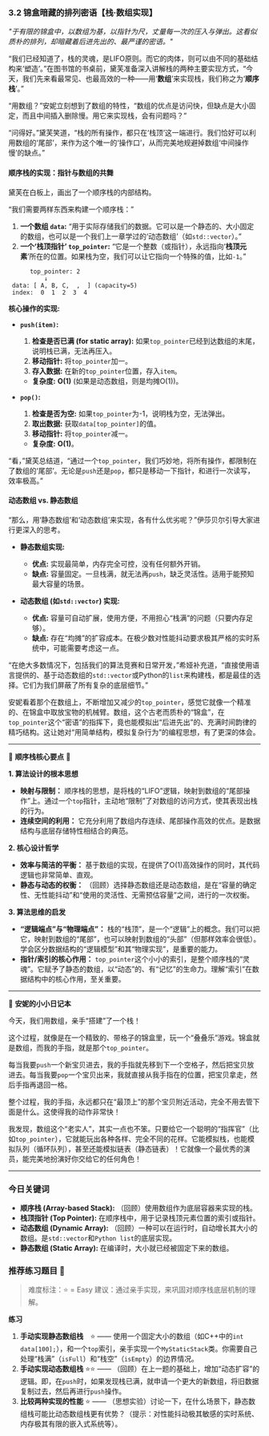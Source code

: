 ### **3.2 锦盒暗藏的排列密语【栈·数组实现】**

*"于有限的锦盒中，以数组为基，以指针为尺，丈量每一次的压入与弹出。这看似质朴的排列，却暗藏着后进先出的、最严谨的密语。"*

“我们已经知道了，栈的灵魂，是LIFO原则。而它的肉体，则可以由不同的基础结构来‘塑造’。”在图书馆的书桌前，黛芙准备深入讲解栈的两种主要实现方式，“今天，我们先来看最常见、也最高效的一种——用‘**数组**’来实现栈，我们称之为‘**顺序栈**’。”

“用数组？”安妮立刻想到了数组的特性，“数组的优点是访问快，但缺点是大小固定，而且中间插入删除慢。用它来实现栈，会有问题吗？”

“问得好。”黛芙笑道，“栈的所有操作，都只在‘栈顶’这一端进行。我们恰好可以利用数组的‘尾部’，来作为这个唯一的‘操作口’，从而完美地规避掉数组‘中间操作慢’的缺点。”

#### **顺序栈的实现：指针与数组的共舞**

黛芙在白板上，画出了一个顺序栈的内部结构。

“我们需要两样东西来构建一个顺序栈：”

1.  **一个数组 `data`:** “用于实际存储我们的数据。它可以是一个静态的、大小固定的数组，也可以是一个我们上一章学过的‘动态数组’（如`std::vector`）。”
2.  **一个‘栈顶指针’ `top_pointer`:** “它是一个整数（或指针），永远指向‘**栈顶元素**’所在的位置。如果栈为空，我们可以让它指向一个特殊的值，比如`-1`。”

```ascii
      top_pointer: 2
          ↓
 data: [ A, B, C,  ,  ] (capacity=5)
 index:  0  1  2  3  4
```

**核心操作的实现:**

-   **`push(item)`:**
    1.  **检查是否已满 (for static array):** 如果`top_pointer`已经到达数组的末尾，说明栈已满，无法再压入。
    2.  **移动指针:** 将`top_pointer`加一。
    3.  **存入数据:** 在新的`top_pointer`位置，存入`item`。
    -   **复杂度:** **O(1)** (如果是动态数组，则是均摊O(1))。

-   **`pop()`:**
    1.  **检查是否为空:** 如果`top_pointer`为-1，说明栈为空，无法弹出。
    2.  **取出数据:** 获取`data[top_pointer]`的值。
    3.  **移动指针:** 将`top_pointer`减一。
    -   **复杂度:** **O(1)**。

“看，”黛芙总结道，“通过一个`top_pointer`，我们巧妙地，将所有操作，都限制在了数组的‘尾部’。无论是`push`还是`pop`，都只是移动一下指针，和进行一次读写，效率极高。”

#### **动态数组 vs. 静态数组**

“那么，用‘静态数组’和‘动态数组’来实现，各有什么优劣呢？”伊莎贝尔引导大家进行更深入的思考。

-   **静态数组实现:**
    -   **优点:** 实现最简单，内存完全可控，没有任何额外开销。
    -   **缺点:** 容量固定。一旦栈满，就无法再`push`，缺乏灵活性。适用于能预知最大容量的场景。

-   **动态数组 (如`std::vector`) 实现:**
    -   **优点:** 容量可自动扩展，使用方便，不用担心“栈满”的问题（只要内存足够）。
    -   **缺点:** 存在“均摊”的扩容成本。在极少数对性能抖动要求极其严格的实时系统中，可能需要考虑这一点。

“在绝大多数情况下，包括我们的算法竞赛和日常开发，”希娅补充道，“直接使用语言提供的、基于动态数组的`std::vector`或Python的`list`来构建栈，都是最佳的选择。它们为我们屏蔽了所有复杂的底层细节。”

安妮看着那个在数组上，不断增加又减少的`top_pointer`，感觉它就像一个精准的、在锦盒中取放宝物的机械臂。数组，这个古老而质朴的“锦盒”，在`top_pointer`这个“密语”的指挥下，竟也能模拟出“后进先出”的、充满时间韵律的精巧结构。这让她对“用简单结构，模拟复杂行为”的编程思想，有了更深的体会。

---

🌸 **顺序栈核心要点** 🌸

**1. 算法设计的根本思想**
- **映射与限制：** 顺序栈的思想，是将栈的“LIFO”逻辑，映射到数组的“尾部操作”上。通过一个`top`指针，主动地“限制”了对数组的访问方式，使其表现出栈的行为。
- **连续空间的利用：** 它充分利用了数组内存连续、尾部操作高效的优点。是数据结构与底层存储特性相结合的典范。

**2. 核心设计哲学**
- **效率与简洁的平衡：** 基于数组的实现，在提供了O(1)高效操作的同时，其代码逻辑也非常简单、直观。
- **静态与动态的权衡：** （回顾）选择静态数组还是动态数组，是在“容量的确定性、无性能抖动”和“使用的灵活性、无需预估容量”之间，进行的一次权衡。

**3. 算法思维的启发**
- **“逻辑端点”与“物理端点”：** 栈的“栈顶”，是一个“逻辑”上的概念。我们可以把它，映射到数组的“尾部”，也可以映射到数组的“头部”（但那样效率会很低）。学会区分数据结构的“逻辑模型”和其“物理实现”，是重要的能力。
- **指针/索引的核心作用：** `top_pointer`这个小小的索引，是整个顺序栈的“灵魂”。它赋予了静态的数组，以“动态”的、有“记忆”的生命力。理解“索引”在数据结构中的核心作用，至关重要。

---

🎀 **安妮的小小日记本**

今天，我们用数组，亲手“搭建”了一个栈！

这个过程，就像是在一个精致的、带格子的锦盒里，玩一个“叠叠乐”游戏。锦盒就是数组，而我的手指，就是那个`top_pointer`。

每当我要`push`一个新宝贝进去，我的手指就先移到下一个空格子，然后把宝贝放进去。每当我要`pop`一个宝贝出来，我就直接从我手指在的位置，把宝贝拿走，然后手指再退回一格。

整个过程，我的手指，永远都只在“最顶上”的那个宝贝附近活动，完全不用去管下面是什么。这使得我的动作非常快！

我发现，数组这个“老实人”，其实一点也不笨。只要给它一个聪明的“指挥官”（比如`top_pointer`），它就能玩出各种各样、完全不同的花样。它能模拟栈，也能模拟队列（循环队列），甚至还能模拟链表（静态链表）！它就像一个最优秀的演员，能完美地扮演好你交给它的任何角色！

---

### 今日关键词

- **顺序栈 (Array-based Stack):** （回顾）使用数组作为底层容器来实现的栈。
- **栈顶指针 (Top Pointer):** 在顺序栈中，用于记录栈顶元素位置的索引或指针。
- **动态数组 (Dynamic Array):** （回顾）一种可以在运行时，自动增长其大小的数组。是`std::vector`和`Python list`的底层实现。
- **静态数组 (Static Array):** 在编译时，大小就已经被固定下来的数组。

### 推荐练习题目 🧲  
> 难度标注：⭐ = Easy
> 建议：通过亲手实现，来巩固对顺序栈底层机制的理解。

**练习**  
1.  **手动实现静态数组栈** ⭐ —— 使用一个固定大小的数组（如C++中的`int data[100];`），和一个`top`索引，亲手实现一个`MyStaticStack`类。你需要自己处理“栈满”（`isFull`）和“栈空”（`isEmpty`）的边界情况。
2.  **手动实现动态数组栈** ⭐⭐ —— （回顾）在上一题的基础上，增加“动态扩容”的逻辑。即，在`push`时，如果发现栈已满，就申请一个更大的新数组，将旧数据复制过去，然后再进行`push`操作。
3.  **比较两种实现的性能** ⭐ —— （思想实验）讨论一下，在什么场景下，静态数组栈可能比动态数组栈更有优势？（提示：对性能抖动极其敏感的实时系统、内存极其有限的嵌入式系统等）。
